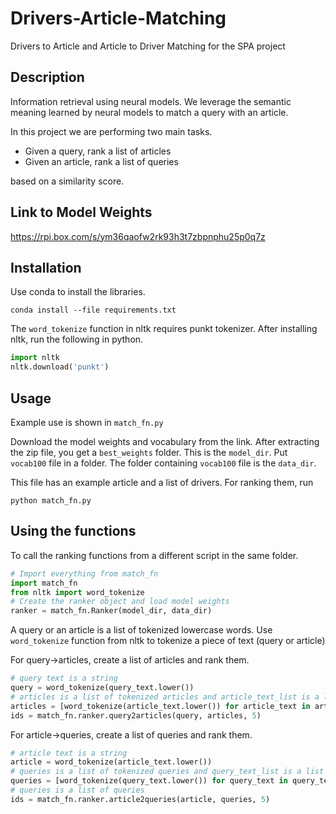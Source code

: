 # Drivers-Article-Matching
Drivers to Article and Article to Driver Matching for the SPA project

## Description
Information retrieval using neural models. 
We leverage the semantic meaning learned by neural models to match a query with an article.

In this project we are performing two main tasks. 
- Given a query, rank a list of articles
- Given an article, rank a list of queries  

based on a similarity score.

## Link to Model Weights
https://rpi.box.com/s/ym36qaofw2rk93h3t7zbpnphu25p0q7z


## Installation
Use conda to install the libraries.
```
conda install --file requirements.txt
```

The `word_tokenize` function in nltk requires punkt tokenizer. 
After installing nltk, run the following in python.
```python
import nltk
nltk.download('punkt')
```

## Usage
Example use is shown in `match_fn.py`  

Download the model weights and vocabulary from the link.
After extracting the zip file, you get a `best_weights` folder.
This is the `model_dir`.
Put `vocab100` file in a folder.
The folder containing `vocab100` file is the `data_dir`.

This file has an example article and a list of drivers.
For ranking them, run
```
python match_fn.py
```

## Using the functions
To call the ranking functions from a different script in the same folder.
```python
# Import everything from match_fn
import match_fn
from nltk import word_tokenize
# Create the ranker object and load model weights
ranker = match_fn.Ranker(model_dir, data_dir)
```

A query or an article is a list of tokenized lowercase words. Use `word_tokenize` function from nltk to tokenize a piece of text (query or article)

For query->articles, create a list of articles and rank them.
```python
# query text is a string
query = word_tokenize(query_text.lower())
# articles is a list of tokenized articles and article_text_list is a list of article texts
articles = [word_tokenize(article_text.lower()) for article_text in article_text_list]
ids = match_fn.ranker.query2articles(query, articles, 5)
```

For article->queries, create a list of queries and rank them.
```python
# article text is a string
article = word_tokenize(article_text.lower())
# queries is a list of tokenized queries and query_text_list is a list of query texts
queries = [word_tokenize(query_text.lower()) for query_text in query_text_list]
# queries is a list of queries
ids = match_fn.ranker.article2queries(article, queries, 5)
```
